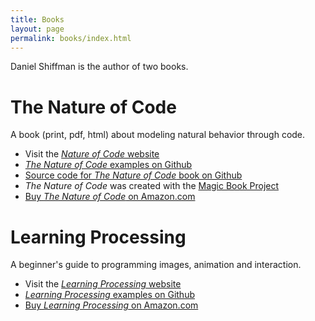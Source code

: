 ```yaml
---
title: Books
layout: page
permalink: books/index.html
---
```


Daniel Shiffman is the author of two books.

# The Nature of Code

A book (print, pdf, html) about modeling natural behavior through code.

- Visit the [_Nature of Code_ website](http://natureofcode.com)
- [_The Nature of Code_ examples on Github](https://github.com/shiffman/The-Nature-of-Code-Examples)
- [Source code for _The Nature of Code_ book on Github](https://github.com/shiffman/The-Nature-of-Code)
- _The Nature of Code_ was created with the [Magic Book Project](https://github.com/runemadsen/Magic-Book-Project)
- [Buy _The Nature of Code_ on Amazon.com](http://www.amazon.com/Nature-Code-Simulating-Natural-Processing/dp/0985930802/ref=sr_1_2?s=books&ie=UTF8&qid=1372371874&sr=1-2)

# Learning Processing

A beginner's guide to programming images, animation and interaction.

- Visit the [_Learning Processing_ website](http://learningprocessing.com)
- [_Learning Processing_ examples on Github](https://github.com/shiffman/LearningProcessing)
- [Buy _Learning Processing_ on Amazon.com](http://www.amazon.com/Learning-Processing-Beginners-Programming-Interaction/dp/0123736021/ref=sr_1_1?ie=UTF8&qid=1372371817&sr=8-1&keywords=learning+processing)